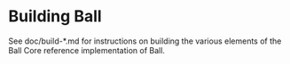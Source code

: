 Building Ball
=============

See doc/build-*.md for instructions on building the various
elements of the Ball Core reference implementation of Ball.
